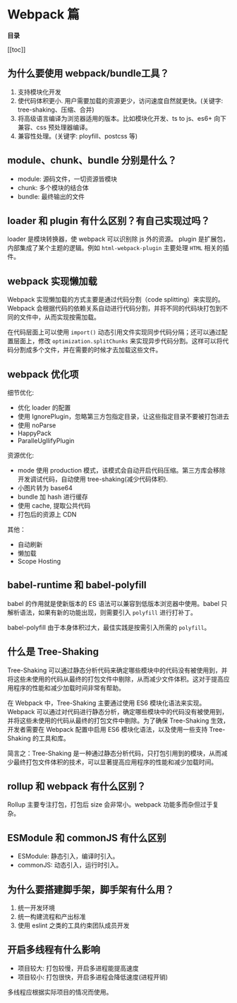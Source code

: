 # Webpack 篇

**目录**

[[toc]]

## 为什么要使用 webpack/bundle工具？

1. 支持模块化开发
2. 使代码体积更小. 用户需要加载的资源更少，访问速度自然就更快。(关键字: tree-shaking、压缩、合并)
3. 将高级语言编译为浏览器适用的版本。比如模块化开发、ts to js、es6+ 向下兼容、css 预处理器编译。
4. 兼容性处理。(关键字: ployfill、postcss 等)

## module、chunk、bundle 分别是什么？

- module: 源码文件，一切资源皆模块
- chunk: 多个模块的结合体
- bundle: 最终输出的文件

## loader 和 plugin 有什么区别？有自己实现过吗？

loader 是模块转换器，使 webpack 可以识别除 js 外的资源。
plugin 是扩展包，内部集成了某个主题的逻辑。例如 `html-webpack-plugin` 主要处理 `HTML` 相关的插件。

## webpack 实现懒加载

Webpack 实现懒加载的方式主要是通过代码分割（code splitting）来实现的。Webpack 会根据代码的依赖关系自动进行代码分割，并将不同的代码块打包到不同的文件中，从而实现按需加载。

在代码层面上可以使用 `import()` 动态引用文件实现同步代码分隔；还可以通过配置层面上，修改 `optimization.splitChunks` 来实现异步代码分割。这样可以将代码分割成多个文件，并在需要的时候才去加载这些文件。

## webpack 优化项

细节优化:

- 优化 loader 的配置
- 使用 IgnorePlugin，忽略第三方包指定目录，让这些指定目录不要被打包进去
- 使用 noParse
- HappyPack
- ParalleUgllifyPlugin

资源优化:

- mode 使用 production 模式，该模式会自动开启代码压缩。第三方库会移除开发调试代码，自动使用 tree-shaking(减少代码体积).
- 小图片转为 base64
- bundle 加 hash 进行缓存
- 使用 cache, 提取公共代码
- 打包后的资源上 CDN

其他：

- 自动刷新
- 懒加载
- Scope Hosting

## babel-runtime 和 babel-polyfill

babel 的作用就是使新版本的 ES 语法可以兼容到低版本浏览器中使用。babel 只解析语法，如果有新的功能出现，则需要引入 `polyfill` 进行打补丁。

babel-polyfill 由于本身体积过大，最佳实践是按需引入所需的 `polyfill`。

## 什么是 Tree-Shaking

Tree-Shaking 可以通过静态分析代码来确定哪些模块中的代码没有被使用到，并将这些未使用的代码从最终的打包文件中剔除，从而减少文件体积。这对于提高应用程序的性能和减少加载时间非常有帮助。

在 Webpack 中，Tree-Shaking 主要通过使用 ES6 模块化语法来实现。Webpack 可以通过对代码进行静态分析，确定哪些模块中的代码没有被使用到，并将这些未使用的代码从最终的打包文件中剔除。为了确保 Tree-Shaking 生效，开发者需要在 Webpack 配置中启用 ES6 模块化语法，以及使用一些支持 Tree-Shaking 的工具和库。

简言之：Tree-Shaking 是一种通过静态分析代码，只打包引用到的模块，从而减少最终打包文件体积的技术，可以显著提高应用程序的性能和减少加载时间。

## rollup 和 webpack 有什么区别？

Rollup 主要专注打包，打包后 size 会非常小。webpack 功能多而杂但过于复杂。

## ESModule 和 commonJS 有什么区别

- ESModule: 静态引入，编译时引入。
- commonJS: 动态引入，运行时引入。

## 为什么要搭建脚手架，脚手架有什么用？

1. 统一开发环境
2. 统一构建流程和产出标准
3. 使用 eslint 之类的工具约束团队成员开发

## 开启多线程有什么影响

- 项目较大: 打包较慢，开启多进程能提高速度
- 项目较小: 打包很快，开启多进程会降低速度(进程开销)

多线程应根据实际项目的情况而使用。
